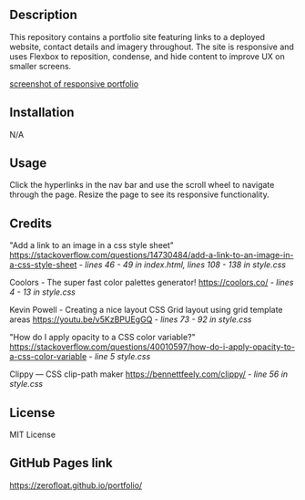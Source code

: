 ## Description

This repository contains a portfolio site featuring links to a deployed website, contact details and imagery throughout. The site is responsive and uses Flexbox to reposition, condense, and hide content to improve UX on smaller screens.


[screenshot of responsive portfolio](assets/images/portfolio-responsive-screenshot.png)


## Installation

N/A

## Usage

Click the hyperlinks in the nav bar and use the scroll wheel to navigate through the page. Resize the page to see its responsive functionality.

## Credits

"Add a link to an image in a css style sheet" https://stackoverflow.com/questions/14730484/add-a-link-to-an-image-in-a-css-style-sheet - *lines 46 - 49 in index.html, lines 108 - 138 in style.css*

Coolors - The super fast color palettes generator! https://coolors.co/ - *lines 4 - 13 in style.css*

Kevin Powell - Creating a nice layout CSS Grid layout using grid template areas https://youtu.be/v5KzBPUEgGQ - *lines 73 - 92 in style.css*

"How do I apply opacity to a CSS color variable?" https://stackoverflow.com/questions/40010597/how-do-i-apply-opacity-to-a-css-color-variable - *line 5 style.css*

Clippy — CSS clip-path maker https://bennettfeely.com/clippy/ - *line 56 in style.css*


## License

MIT License

## GitHub Pages link

https://zerofloat.github.io/portfolio/
